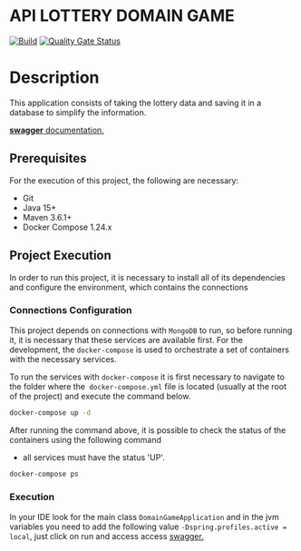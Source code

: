 
# API LOTTERY DOMAIN GAME
[![Build](https://github.com/Malagutte/lottery-domain-game/actions/workflows/build.yml/badge.svg)](https://github.com/Malagutte/lottery-domain-game/actions/workflows/build.yml)
[![Quality Gate Status](https://sonarcloud.io/api/project_badges/measure?project=Malagutte_lottery-domain-game&metric=alert_status)](https://sonarcloud.io/dashboard?id=Malagutte_lottery-domain-game)
# Description
This application consists of taking the lottery data and saving it in a database to simplify the information.

[**swagger**  documentation.](https://lottery-domain-game.herokuapp.com/swagger-ui/)

## Prerequisites

For the execution of this project, the following are necessary:

- Git
- Java 15+
- Maven 3.6.1+
- Docker Compose 1.24.x

## Project Execution
In order to run this project, it is necessary to install all of its dependencies and configure the environment, which contains the connections


### Connections Configuration
This project depends on connections with `MongoDB` to run, so before running it, it is necessary that these services are available first. For the development, the `docker-compose` is used to orchestrate a set of containers with the necessary services.

To run the services with `docker-compose` it is first necessary to navigate to the folder where the` docker-compose.yml` file is located (usually at the root of the project) and execute the command below.
```bash
docker-compose up -d
```

After running the command above, it is possible to check the status of the containers using the following command

- all services must have the status 'UP'.

```bash
docker-compose ps
```


### Execution 
In your IDE look for the main class `DomainGameApplication` and in the jvm variables you need to add the following value `-Dspring.profiles.active = local`, just click on run and access  access [swagger.](http://localhost:8080/swagger-ui/)




